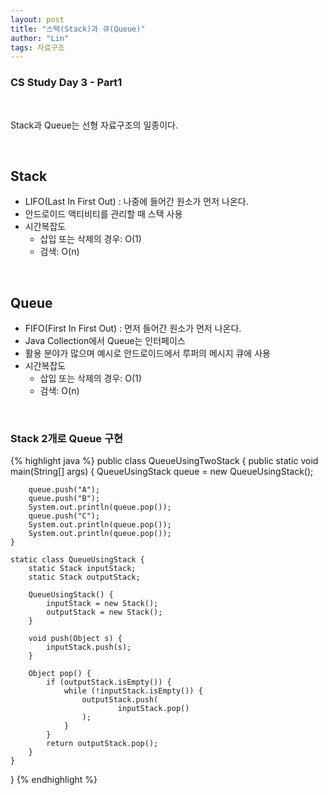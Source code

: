 ```yaml
---
layout: post
title: "스택(Stack)과 큐(Queue)"
author: "Lin"
tags: 자료구조
---
```

### CS Study Day 3 - Part1

<br>

Stack과 Queue는 선형 자료구조의 일종이다.

<br>

## Stack
- LIFO(Last In First Out) : 나중에 들어간 원소가 먼저 나온다.
- 안드로이드 액티비티를 관리할 때 스택 사용 
- 시간복잡도
    - 삽입 또는 삭제의 경우: O(1)
    - 검색: O(n)

<br>

## Queue
- FIFO(First In First Out) : 먼저 들어간 원소가 먼저 나온다.
- Java Collection에서 Queue는 인터페이스
- 활용 분야가 많으며 예시로 안드로이드에서 루퍼의 메시지 큐에 사용 
- 시간복잡도
    - 삽입 또는 삭제의 경우: O(1)
    - 검색: O(n)

<br>

### Stack 2개로 Queue 구현

{% highlight java %}
public class QueueUsingTwoStack {
    public static void main(String[] args) {
        QueueUsingStack queue = new QueueUsingStack();

        queue.push("A");
        queue.push("B");
        System.out.println(queue.pop());
        queue.push("C");
        System.out.println(queue.pop());
        System.out.println(queue.pop());
    }

    static class QueueUsingStack {
        static Stack inputStack;
        static Stack outputStack;

        QueueUsingStack() {
            inputStack = new Stack();
            outputStack = new Stack();
        }

        void push(Object s) {
            inputStack.push(s);
        }

        Object pop() {
            if (outputStack.isEmpty()) {
                while (!inputStack.isEmpty()) {
                    outputStack.push(
                            inputStack.pop()
                    );
                }
            }
            return outputStack.pop();
        }
    }
    
}
{% endhighlight %}




